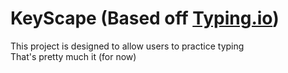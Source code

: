 <h1>KeyScape (Based off <a href="https://typing.io">Typing.io</a>)</h1>
<p>
This project is designed to allow users to practice typing <br>
That's pretty much it (for now)
</p>
